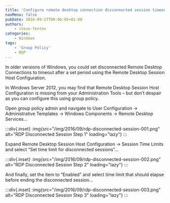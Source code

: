 ```yaml
---
title: 'Configure remote desktop connection disconnected session timeout'
navMenu: false
pubDate: 2016-09-27T09:06:05+01:00
authors:
    - steve-fenton
categories:
    - Windows
tags:
    - 'Group Policy'
    - RDP
---
```


In older versions of Windows, you could set disconnected Remote Desktop Connections to timeout after a set period using the Remote Desktop Session Host Configuration.

In Windows Server 2012, you may find that Remote Desktop Session Host Configuration is missing from your Administration Tools – but don’t despair as you can configure this using group policy.

Open group policy admin and navigate to User Configuration -> Administrative Templates -> Windows Components -> Remote Desktop Services…

:::div{.inset}
:img{src="/img/2016/09/rdp-disconnected-session-001.png" alt="RDP Disconnected Session Step 1" loading="lazy"}
:::

Expand Remote Desktop Session Host Configuration -> Session Time Limits and select “Set time limit for disconnected sessions”…

:::div{.inset}
:img{src="/img/2016/09/rdp-disconnected-session-002.png" alt="RDP Disconnected Session Step 2" loading="lazy"}
:::

And finally, set the item to “Enabled” and select time limit that should elapse before ending the disconnected session…

:::div{.inset}
:img{src="/img/2016/09/rdp-disconnected-session-003.png" alt="RDP Disconnected Session Step 3" loading="lazy"}
:::

